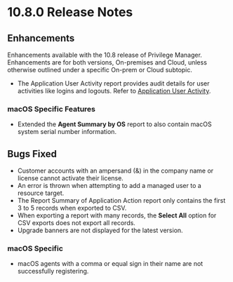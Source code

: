 [title]: # (10.8 Release)
[tags]: # (on-premises,cloud)
[priority]: # (30095)
# 10.8.0 Release Notes

## Enhancements

Enhancements available with the 10.8 release of Privilege Manager. Enhancements are for both versions, On-premises and Cloud, unless otherwise outlined under a specific On-prem or Cloud subtopic.

* The Application User Activity report provides audit details for user activities like logins and logouts. Refer to [Application User Activity](../reports/app-user-activity.md).

### macOS Specific Features

* Extended the __Agent Summary by OS__ report to also contain macOS system serial number information.

## Bugs Fixed

* Customer accounts with an ampersand (&) in the company name or license cannot activate their license.
* An error is thrown when attempting to add a managed user to a resource target.
* The Report Summary of Application Action report only contains the first 3 to 5 records when exported to CSV.
* When exporting a report with many records, the __Select All__ option for CSV exports does not export all records.
* Upgrade banners are not displayed for the latest version.

### macOS Specific

* macOS agents with a comma or equal sign in their name are not successfully registering.
